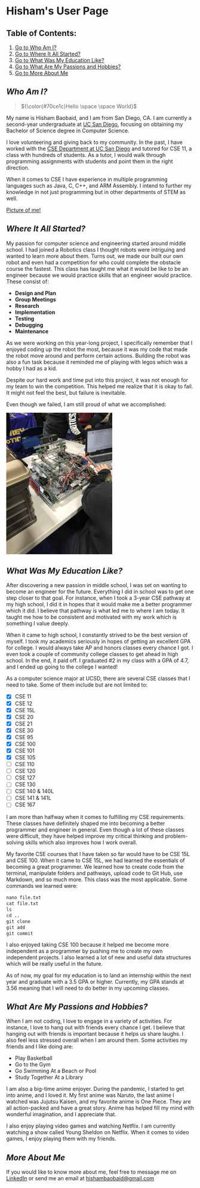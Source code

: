 # Hisham's User Page
## Table of Contents:
1. [Go to Who Am I?](#who-am-i?)
2. [Go to Where It All Started?](#where-it-all-started)
3. [Go to What Was My Education Like?](#education)
4. [Go to What Are My Passions and Hobbies?](#passions-and-hobbies)
5. [Go to More About Me](#more-about-me)
## <a name="who-am-i?"></a> ***Who Am I?***  


> ${\color{#70ce1c}Hello \space \space World}$

My name is Hisham Baobaid, and I am from San Diego, CA. I am currently a second-year undergraduate at [UC San Diego](https://ucsd.edu/), focusing on obtaining my Bachelor of Science degree in Computer Science.  
  
I love volunteering and giving back to my community. In the past, I have worked with the [CSE Department at UC San Diego](https://cse.ucsd.edu/) and tutored for CSE 11, a class with hundreds of students. As a tutor, I would walk through programming assignments with students and point them in the right direction.  
  
When it comes to CSE I have experience in multiple programming languages such as Java, C, C++, and ARM Assembly. I intend to further my knowledge in not just programming but in other departments of STEM as well.  

[Picture of me!](https://github.com/hbaobaid00/projects/blob/main/linkedinprofile.jpg)
## <a name="where-it-all-started"></a> ***Where It All Started?***
My passion for computer science and engineering started around middle school. I had joined a Robotics class I thought robots were intriguing and wanted to learn more about them. Turns out, we made our built our own robot and even had a competition for who could complete the obstacle course the fastest. This class has taught me what it would be like to be an engineer because we would practice skills that an engineer would practice. These consist of:  
* **Design and Plan**
* **Group Meetings**
* **Research**
* **Implementation**
* **Testing**
* **Debugging**
* **Maintenance**  

As we were working on this year-long project, I specifically remember that I enjoyed coding up the robot the most, because it was my code that made the robot move around and perform certain actions. Building the robot was also a fun task because it reminded me of playing with legos which was a hobby I had as a kid.  

Despite our hard work and time put into this project, it was not enough for my team to win the competition. This helped me realize that it is okay to fail. It might not feel the best, but failure is inevitable. 

Even though we failed, I am still proud of what we accomplished:  

<img src="IMG_0546.jpg" width="283.5" height="378">

## <a name="education"></a> ***What Was My Education Like?***  

After discovering a new passion in middle school, I was set on wanting to become an engineer for the future. Everything I did in school was to get one step closer to that goal. For instance, when I took a 3-year CSE pathway at my high school, I did it in hopes that it would make me a better programmer which it did. I believe that pathway is what led me to where I am today. It taught me how to be consistent and motivated with my work which is something I value deeply. 

When it came to high school, I constantly strived to be the best version of myself. I took my academics seriously in hopes of getting an excellent GPA for college. I would always take AP and honors classes every chance I got. I even took a couple of community college classes to get ahead in high school. In the end, it paid off. I graduated #2 in my class with a GPA of 4.7, and I ended up going to the college I wanted!  

As a computer science major at UCSD, there are several CSE classes that I need to take. Some of them include but are not limited to:  
- [X] CSE 11
- [X] CSE 12
- [X] CSE 15L
- [X] CSE 20
- [X] CSE 21
- [X] CSE 30
- [X] CSE 95
- [X] CSE 100
- [X] CSE 101
- [X] CSE 105
- [ ] CSE 110
- [ ] CSE 120
- [ ] CSE 127
- [ ] CSE 130
- [ ] CSE 140 & 140L
- [ ] CSE 141 & 141L
- [ ] CSE 167  

I am more than halfway when it comes to fulfilling my CSE requirements. These classes have definitely shaped me into becoming a better programmer and engineer in general. Even though a lot of these classes were difficult, they have helped improve my critical thinking and problem-solving skills which also improves how I work overall.  

My favorite CSE courses that I have taken so far would have to be CSE 15L and CSE 100. When it came to CSE 15L, we had learned the essentials of becoming a great programmer. We learned how to create code from the terminal, manipulate folders and pathways, upload code to Git Hub, use Markdown, and so much more. This class was the most applicable. Some commands we learned were:

```
nano file.txt
cat file.txt
ls
cd ..
git clone
git add
git commit
```

I also enjoyed taking CSE 100 because it helped me become more independent as a programmer by pushing me to create my own independent projects. I also learned a lot of new and useful data structures which will be really useful in the future.

As of now, my goal for my education is to land an internship within the next year and graduate with a 3.5 GPA or higher. Currently, my GPA stands at 3.56 meaning that I will need to do better in my upcoming classes. 
## <a name="passions-and-hobbies"></a> ***What Are My Passions and Hobbies?***
When I am not coding, I love to engage in a variety of activities. For instance, I love to hang out with friends every chance I get. I believe that hanging out with friends is important because it helps us share laughs. I also feel less stressed overall when I am around them. Some activities my friends and I like doing are:
* Play Basketball
* Go to the Gym
* Go Swimming At a Beach or Pool
* Study Together At a Library  

I am also a big-time anime enjoyer. During the pandemic, I started to get into anime, and I loved it. My first anime was Naruto, the last anime I watched was Jujutsu Kaisen, and my favorite anime is One Piece. They are all action-packed and have a great story. Anime has helped fill my mind with wonderful imagination, and I appreciate that.  

I also enjoy playing video games and watching Netflix. I am currently watching a show called Young Sheldon on Netflix. When it comes to video games, I enjoy playing them with my friends.

## <a name="more-about-me"></a> ***More About Me***

If you would like to know more about me, feel free to message me on [LinkedIn](linkedin.com/in/hisham-baobaid-381a3427b) or send me an email at hishambaobaid@gmail.com

